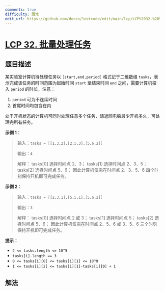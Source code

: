 ```yaml
---
comments: true
difficulty: 困难
edit_url: https://github.com/doocs/leetcode/edit/main/lcp/LCP%2032.%20%E6%89%B9%E9%87%8F%E5%A4%84%E7%90%86%E4%BB%BB%E5%8A%A1/README.md
---
```


# [LCP 32. 批量处理任务](https://leetcode.cn/problems/t3fKg1)

## 题目描述

<!-- 这里写题目描述 -->

某实验室计算机待处理任务以 `[start,end,period]` 格式记于二维数组 `tasks`，表示完成该任务的时间范围为起始时间 `start` 至结束时间 `end` 之间，需要计算机投入 `period` 的时长，注意：

1. `period` 可为不连续时间
2. 首尾时间均包含在内

处于开机状态的计算机可同时处理任意多个任务，请返回电脑最少开机多久，可处理完所有任务。

**示例 1：**

> 输入：`tasks = [[1,3,2],[2,5,3],[5,6,2]]`
>
> 输出：`4`
>
> 解释：
> tasks[0] 选择时间点 2、3；
> tasks[1] 选择时间点 2、3、5；
> tasks[2] 选择时间点 5、6；
> 因此计算机仅需在时间点 2、3、5、6 四个时刻保持开机即可完成任务。

**示例 2：**

> 输入：`tasks = [[2,3,1],[5,5,1],[5,6,2]]`
>
> 输出：`3`
>
> 解释：
> tasks[0] 选择时间点 2 或 3；
> tasks[1] 选择时间点 5；
> tasks[2] 选择时间点 5、6；
> 因此计算机仅需在时间点 2、5、6 或 3、5、6 三个时刻保持开机即可完成任务。

**提示：**

-   `2 <= tasks.length <= 10^5`
-   `tasks[i].length == 3`
-   `0 <= tasks[i][0] <= tasks[i][1] <= 10^9`
-   `1 <= tasks[i][2] <= tasks[i][1]-tasks[i][0] + 1`

## 解法

<!-- end -->
